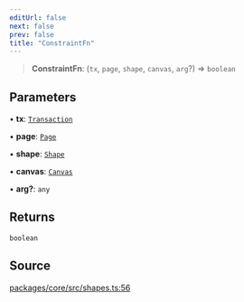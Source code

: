 ```yaml
---
editUrl: false
next: false
prev: false
title: "ConstraintFn"
---
```


> **ConstraintFn**: (`tx`, `page`, `shape`, `canvas`, `arg`?) => `boolean`

## Parameters

• **tx**: [`Transaction`](/api-core/classes/transaction/)

• **page**: [`Page`](/api-core/classes/page/)

• **shape**: [`Shape`](/api-core/classes/shape/)

• **canvas**: [`Canvas`](/api-core/classes/canvas/)

• **arg?**: `any`

## Returns

`boolean`

## Source

[packages/core/src/shapes.ts:56](https://github.com/dgmjs/dgmjs/blob/main/packages/core/src/shapes.ts#L56)

